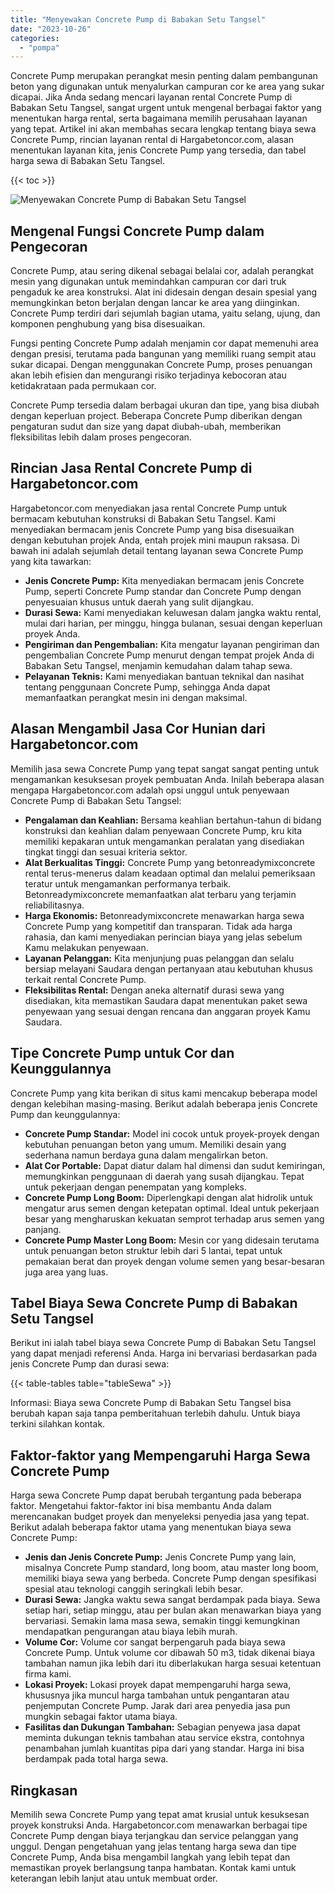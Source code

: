 ```yaml
---
title: "Menyewakan Concrete Pump di Babakan Setu Tangsel"
date: "2023-10-26"
categories: 
  - "pompa"
---
```




Concrete Pump merupakan perangkat mesin penting dalam pembangunan beton yang digunakan untuk menyalurkan campuran cor ke area yang sukar dicapai. Jika Anda sedang mencari layanan rental Concrete Pump di Babakan Setu Tangsel, sangat urgent untuk mengenal berbagai faktor yang menentukan harga rental, serta bagaimana memilih perusahaan layanan yang tepat. Artikel ini akan membahas secara lengkap tentang biaya sewa Concrete Pump, rincian layanan rental di Hargabetoncor.com, alasan menentukan layanan kita, jenis Concrete Pump yang tersedia, dan tabel harga sewa di Babakan Setu Tangsel.

{{< toc >}}

![Menyewakan Concrete Pump di Babakan Setu Tangsel](https://hargareadymixid.github.io/pompa/concrete-pump%20(8).png)

## Mengenal Fungsi Concrete Pump dalam Pengecoran

Concrete Pump, atau sering dikenal sebagai belalai cor, adalah perangkat mesin yang digunakan untuk memindahkan campuran cor dari truk pengaduk ke area konstruksi. Alat ini didesain dengan desain spesial yang memungkinkan beton berjalan dengan lancar ke area yang diinginkan. Concrete Pump terdiri dari sejumlah bagian utama, yaitu selang, ujung, dan komponen penghubung yang bisa disesuaikan.

Fungsi penting Concrete Pump adalah menjamin cor dapat memenuhi area dengan presisi, terutama pada bangunan yang memiliki ruang sempit atau sukar dicapai. Dengan menggunakan Concrete Pump, proses penuangan akan lebih efisien dan mengurangi risiko terjadinya kebocoran atau ketidakrataan pada permukaan cor.

Concrete Pump tersedia dalam berbagai ukuran dan tipe, yang bisa diubah dengan keperluan project. Beberapa Concrete Pump diberikan dengan pengaturan sudut dan size yang dapat diubah-ubah, memberikan fleksibilitas lebih dalam proses pengecoran.

## Rincian Jasa Rental Concrete Pump di Hargabetoncor.com

Hargabetoncor.com menyediakan jasa rental Concrete Pump untuk bermacam kebutuhan konstruksi di Babakan Setu Tangsel. Kami menyediakan bermacam jenis Concrete Pump yang bisa disesuaikan dengan kebutuhan projek Anda, entah projek mini maupun raksasa. Di bawah ini adalah sejumlah detail tentang layanan sewa Concrete Pump yang kita tawarkan:

- **Jenis Concrete Pump:** Kita menyediakan bermacam jenis Concrete Pump, seperti Concrete Pump standar dan Concrete Pump dengan penyesuaian khusus untuk daerah yang sulit dijangkau.
- **Durasi Sewa:** Kami menyediakan keluwesan dalam jangka waktu rental, mulai dari harian, per minggu, hingga bulanan, sesuai dengan keperluan proyek Anda.
- **Pengiriman dan Pengembalian:** Kita mengatur layanan pengiriman dan pengembalian Concrete Pump menurut dengan tempat projek Anda di Babakan Setu Tangsel, menjamin kemudahan dalam tahap sewa.
- **Pelayanan Teknis:** Kami menyediakan bantuan teknikal dan nasihat tentang penggunaan Concrete Pump, sehingga Anda dapat memanfaatkan perangkat mesin ini dengan maksimal.

## Alasan Mengambil Jasa Cor Hunian dari Hargabetoncor.com

Memilih jasa sewa Concrete Pump yang tepat sangat sangat penting untuk mengamankan kesuksesan proyek pembuatan Anda. Inilah beberapa alasan mengapa Hargabetoncor.com adalah opsi unggul untuk penyewaan Concrete Pump di Babakan Setu Tangsel:

- **Pengalaman dan Keahlian:** Bersama keahlian bertahun-tahun di bidang konstruksi dan keahlian dalam penyewaan Concrete Pump, kru kita memiliki kepakaran untuk mengamankan peralatan yang disediakan tingkat tinggi dan sesuai kriteria sektor.
- **Alat Berkualitas Tinggi:** Concrete Pump yang betonreadymixconcrete rental terus-menerus dalam keadaan optimal dan melalui pemeriksaan teratur untuk mengamankan performanya terbaik. Betonreadymixconcrete memanfaatkan alat terbaru yang terjamin reliabilitasnya.
- **Harga Ekonomis:** Betonreadymixconcrete menawarkan harga sewa Concrete Pump yang kompetitif dan transparan. Tidak ada harga rahasia, dan kami menyediakan perincian biaya yang jelas sebelum Kamu melakukan penyewaan.
- **Layanan Pelanggan:** Kita menjunjung puas pelanggan dan selalu bersiap melayani Saudara dengan pertanyaan atau kebutuhan khusus terkait rental Concrete Pump.
- **Fleksibilitas Rental:** Dengan aneka alternatif durasi sewa yang disediakan, kita memastikan Saudara dapat menentukan paket sewa penyewaan yang sesuai dengan rencana dan anggaran proyek Kamu Saudara.

## Tipe Concrete Pump untuk Cor dan Keunggulannya

Concrete Pump yang kita berikan di situs kami mencakup beberapa model dengan kelebihan masing-masing. Berikut adalah beberapa jenis Concrete Pump dan keunggulannya:

- **Concrete Pump Standar:** Model ini cocok untuk proyek-proyek dengan kebutuhan penuangan beton yang umum. Memiliki desain yang sederhana namun berdaya guna dalam mengalirkan beton.
- **Alat Cor Portable:** Dapat diatur dalam hal dimensi dan sudut kemiringan, memungkinkan penggunaan di daerah yang susah dijangkau. Tepat untuk pekerjaan dengan penempatan yang kompleks.
- **Concrete Pump Long Boom:** Diperlengkapi dengan alat hidrolik untuk mengatur arus semen dengan ketepatan optimal. Ideal untuk pekerjaan besar yang mengharuskan kekuatan semprot terhadap arus semen yang panjang.
- **Concrete Pump Master Long Boom:** Mesin cor yang didesain terutama untuk penuangan beton struktur lebih dari 5 lantai, tepat untuk pemakaian berat dan proyek dengan volume semen yang besar-besaran juga area yang luas.

## Tabel Biaya Sewa Concrete Pump di Babakan Setu Tangsel

Berikut ini ialah tabel biaya sewa Concrete Pump di Babakan Setu Tangsel yang dapat menjadi referensi Anda. Harga ini bervariasi berdasarkan pada jenis Concrete Pump dan durasi sewa:

{{< table-tables table="tableSewa" >}}

Informasi: Biaya sewa Concrete Pump di Babakan Setu Tangsel bisa berubah kapan saja tanpa pemberitahuan terlebih dahulu. Untuk biaya terkini silahkan kontak.

## Faktor-faktor yang Mempengaruhi Harga Sewa Concrete Pump

Harga sewa Concrete Pump dapat berubah tergantung pada beberapa faktor. Mengetahui faktor-faktor ini bisa membantu Anda dalam merencanakan budget proyek dan menyeleksi penyedia jasa yang tepat. Berikut adalah beberapa faktor utama yang menentukan biaya sewa Concrete Pump:

- **Jenis dan Jenis Concrete Pump:** Jenis Concrete Pump yang lain, misalnya Concrete Pump standard, long boom, atau master long boom, memiliki biaya sewa yang berbeda. Concrete Pump dengan spesifikasi spesial atau teknologi canggih seringkali lebih besar.
- **Durasi Sewa:** Jangka waktu sewa sangat berdampak pada biaya. Sewa setiap hari, setiap minggu, atau per bulan akan menawarkan biaya yang bervariasi. Semakin lama masa sewa, semakin tinggi kemungkinan mendapatkan pengurangan atau biaya lebih murah.
- **Volume Cor:** Volume cor sangat berpengaruh pada biaya sewa Concrete Pump. Untuk volume cor dibawah 50 m3, tidak dikenai biaya tambahan namun jika lebih dari itu diberlakukan harga sesuai ketentuan firma kami.
- **Lokasi Proyek:** Lokasi proyek dapat mempengaruhi harga sewa, khususnya jika muncul harga tambahan untuk pengantaran atau penjemputan Concrete Pump. Jarak dari area penyedia jasa pun mungkin sebagai faktor utama biaya.
- **Fasilitas dan Dukungan Tambahan:** Sebagian penyewa jasa dapat meminta dukungan teknis tambahan atau service ekstra, contohnya penambahan jumlah kuantitas pipa dari yang standar. Harga ini bisa berdampak pada total harga sewa.

## Ringkasan

Memilih sewa Concrete Pump yang tepat amat krusial untuk kesuksesan proyek konstruksi Anda. Hargabetoncor.com menawarkan berbagai tipe Concrete Pump dengan biaya terjangkau dan service pelanggan yang unggul. Dengan pengetahuan yang jelas tentang harga sewa dan tipe Concrete Pump, Anda bisa mengambil langkah yang lebih tepat dan memastikan proyek berlangsung tanpa hambatan. Kontak kami untuk keterangan lebih lanjut atau untuk membuat order.
